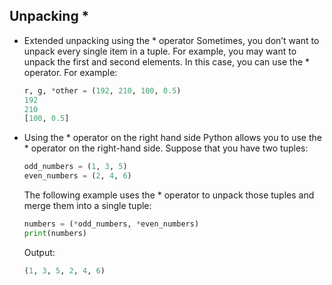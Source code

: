 ## Unpacking *

- Extended unpacking using the * operator
    Sometimes, you don’t want to unpack every single item in a tuple. For example, you may want to unpack the first and second elements. In this case, you can use the * operator. For example:

    ```python
    r, g, *other = (192, 210, 100, 0.5)
    192
    210
    [100, 0.5]
    ```

- Using the * operator on the right hand side
    Python allows you to use the * operator on the right-hand side. Suppose that you have two tuples:
    ```python
    odd_numbers = (1, 3, 5)
    even_numbers = (2, 4, 6)
    ```
    The following example uses the * operator to unpack those tuples and merge them into a single tuple:
    ```python
    numbers = (*odd_numbers, *even_numbers)
    print(numbers)
    ```
    Output:
    ```python
    (1, 3, 5, 2, 4, 6)
    ```